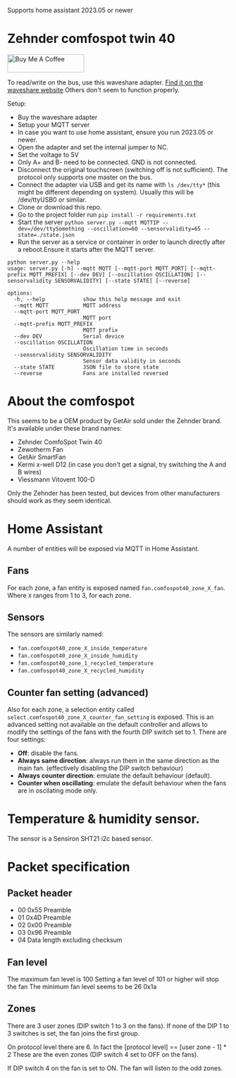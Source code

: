 Supports home assistant 2023.05 or newer

# Zehnder comfospot twin 40

<a href="https://www.buymeacoffee.com/rubenbe" target="_blank"><img src="https://cdn.buymeacoffee.com/buttons/default-orange.png" alt="Buy Me A Coffee" height="41" width="174"></a>

To read/write on the bus, use this waveshare adapter. 
[Find it on the waveshare website](https://www.waveshare.com/usb-to-rs232-485-ttl.htm?sku=15817)
Others don't seem to function properly.

Setup:
* Buy the waveshare adapter
* Setup your MQTT server
* In case you want to use home assistant, ensure you run 2023.05 or newer.
* Open the adapter and set the internal jumper to NC.
* Set the voltage to 5V
* Only A+ and B- need to be connected. GND is not connected.
* Disconnect the original touchscreen (switching off is not sufficient). The protocol only supports one master on the bus.
* Connect the adapter via USB and get its name with `ls /dev/tty*` (this might be different depending on system). Usually this will be /dev/ttyUSB0 or similar.
* Clone or download this repo.
* Go to the project folder run `pip install -r requirements.txt`
* Start the server `python server.py --mqtt MQTTIP --dev=/dev/ttySomething --oscillation=60 --sensorvalidity=65 --state=./state.json`
* Run the server as a service or container in order to launch directly after a reboot.Ensure it starts after the MQTT server.

```
python server.py --help
usage: server.py [-h] --mqtt MQTT [--mqtt-port MQTT_PORT] [--mqtt-prefix MQTT_PREFIX] [--dev DEV] [--oscillation OSCILLATION] [--sensorvalidity SENSORVALIDITY] [--state STATE] [--reverse]

options:
  -h, --help            show this help message and exit
  --mqtt MQTT           MQTT address
  --mqtt-port MQTT_PORT
                        MQTT port
  --mqtt-prefix MQTT_PREFIX
                        MQTT prefix
  --dev DEV             Serial device
  --oscillation OSCILLATION
                        Oscillation time in seconds
  --sensorvalidity SENSORVALIDITY
                        Sensor data validity in seconds
  --state STATE         JSON file to store state
  --reverse             Fans are installed reversed
```

# About the comfospot
This seems to be a OEM product by GetAir sold under the Zehnder brand.
It's available under these brand names:
* Zehnder ComfoSpot Twin 40
* Zewotherm Fan
* GetAir SmartFan
* Kermi x-well D12 (in case you don't get a signal, try switching the A and B wires)
* Viessmann Vitovent 100-D


Only the Zehnder has been tested,
but devices from other manufacturers should work as they seem identical.


# Home Assistant
A number of entities will be exposed via MQTT in Home Assistant.

## Fans
For each zone, a fan entity is exposed named `fan.comfospot40_zone_X_fan`. Where `X` ranges from 1 to 3, for each zone.

## Sensors
The sensors are similarly named:
- `fan.comfospot40_zone_X_inside_temperature`
- `fan.comfospot40_zone_X_inside_humidity`
- `fan.comfospot40_zone_1_recycled_temperature`
- `fan.comfospot40_zone_X_recycled_humidity`

## Counter fan setting (advanced)
Also for each zone, a selection entity called `select.comfospot40_zone_X_counter_fan_setting` is exposed.
This is an advanced setting not available on the default controller and allows to modify the settings of the fans with the fourth DIP switch set to 1.
There are four settings:
- **Off**: disable the fans.
- **Always same direction**: always run them in the same direction as the main fan. (effectively disabling the DIP switch behaviour)
- **Always counter direction**: emulate the default behaviour (default).
- **Counter when oscillating**: emulate the default behaviour when the fans are in oscilating mode only.

# Temperature & humidity sensor.
The sensor is a Sensiron SHT21 i2c based sensor.

# Packet specification
## Packet header
* 00 0x55 Preamble
* 01 0x4D Preamble
* 02 0x00 Preamble
* 03 0x96 Preamble
* 04 Data length excluding checksum

## Fan level
The maximum fan level is 100
Setting a fan level of 101 or higher will stop the fan
The minimum fan level seems to be 26 0x1a

## Zones
There are 3 user zones (DIP switch 1 to 3 on the fans).
If none of the DIP 1 to 3 switches is set, the fan joins the first group.

On protocol level there are 6.
In fact the [protocol level] == [user zone - 1] * 2
These are the even zones (DIP switch 4 set to OFF on the fans).

If DIP switch 4 on the fan is set to ON.
The fan will listen to the odd zones.
